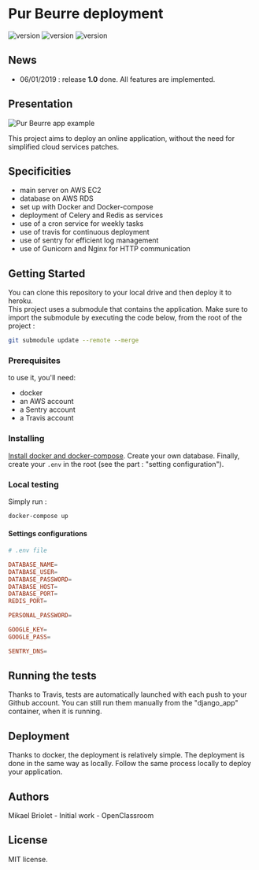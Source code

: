 
# Pur Beurre deployment

![version](https://img.shields.io/badge/version-1.0-blue.svg?longCache=true&style=flat-square) ![version](https://img.shields.io/badge/python-3.6-ligh.svg?longCache=true&style=flat-square) ![version](https://img.shields.io/badge/project-deployment-orange.svg?longCache=true&style=flat-square)

## News

- 06/01/2019 : release **1.0** done. All features are implemented.  

## Presentation

![Pur Beurre app example](https://i.imgur.com/cnvOiDb.jpg)

This project aims to deploy an online application, without the need for simplified cloud services patches.

## Specificities

- main server on AWS EC2
- database on AWS RDS
- set up with Docker and Docker-compose
- deployment of Celery and Redis as services
- use of a cron service for weekly tasks
- use of travis for continuous deployment
- use of sentry for efficient log management
- use of Gunicorn and Nginx for HTTP communication

## Getting Started

You can clone this repository to your local drive and then deploy it to heroku.  
This project uses a submodule that contains the application. Make sure to import the submodule by executing the code below, from the root of the project :
```bash
git submodule update --remote --merge
```

### Prerequisites

to use it, you'll need:

- docker
- an AWS account
- a Sentry account
- a Travis account

### Installing

[Install docker and docker-compose](https://www.docker.com/). Create your own database. Finally, create your ```.env``` in the root (see the part : "setting configuration").

### Local testing

Simply run :
```bash
docker-compose up
```

#### Settings configurations

```conf
# .env file

DATABASE_NAME=
DATABASE_USER=
DATABASE_PASSWORD=
DATABASE_HOST=
DATABASE_PORT=
REDIS_PORT=

PERSONAL_PASSWORD=

GOOGLE_KEY=
GOOGLE_PASS=

SENTRY_DNS=
```

## Running the tests

Thanks to Travis, tests are automatically launched with each push to your Github account. You can still run them manually from the "django_app" container, when it is running.

## Deployment

Thanks to docker, the deployment is relatively simple. The deployment is done in the same way as locally. Follow the same process locally to deploy your application.

## Authors

Mikael Briolet - Initial work - OpenClassroom  

## License

MIT license.